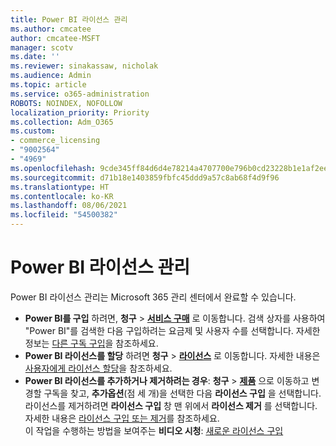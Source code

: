```yaml
---
title: Power BI 라이선스 관리
ms.author: cmcatee
author: cmcatee-MSFT
manager: scotv
ms.date: ''
ms.reviewer: sinakassaw, nicholak
ms.audience: Admin
ms.topic: article
ms.service: o365-administration
ROBOTS: NOINDEX, NOFOLLOW
localization_priority: Priority
ms.collection: Adm_O365
ms.custom:
- commerce_licensing
- "9002564"
- "4969"
ms.openlocfilehash: 9cde345ff84d6d4e78214a4707700e796b0cd23228b1e1af2ee315ffd88b4fc6
ms.sourcegitcommit: d71b18e1403859fbfc45ddd9a57c8ab68f4d9f96
ms.translationtype: HT
ms.contentlocale: ko-KR
ms.lasthandoff: 08/06/2021
ms.locfileid: "54500382"
---
```

# <a name="power-bi-license-management"></a>Power BI 라이선스 관리

Power BI 라이선스 관리는 Microsoft 365 관리 센터에서 완료할 수 있습니다.

- **Power BI를 구입** 하려면, **청구** \> **[서비스 구매](https://go.microsoft.com/fwlink/p/?linkid=868433)** 로 이동합니다. 검색 상자를 사용하여 "Power BI"를 검색한 다음 구입하려는 요금제 및 사용자 수를 선택합니다. 자세한 정보는 [다른 구독 구입](/microsoft-365/commerce/try-or-buy-microsoft-365#buy-a-different-subscription)을 참조하세요.
- **Power BI 라이선스를 할당** 하려면 **청구** > **[라이선스](https://go.microsoft.com/fwlink/p/?linkid=842264)** 로 이동합니다. 자세한 내용은 [사용자에게 라이선스 할당](/microsoft-365/admin/manage/assign-licenses-to-users)을 참조하세요.
- **Power BI 라이선스를 추가하거나 제거하려는 경우**: **청구** > **[제품](https://go.microsoft.com/fwlink/p/?linkid=842054)** 으로 이동하고 변경할 구독을 찾고, **추가옵션**(점 세 개)을 선택한 다음 **라이선스 구입** 을 선택합니다. 라이선스를 제거하려면 **라이선스 구입** 창 맨 위에서 **라이선스 제거** 를 선택합니다. 자세한 내용은 [라이선스 구입 또는 제거](/microsoft-365/commerce/licenses/buy-licenses)를 참조하세요.\
이 작업을 수행하는 방법을 보여주는 **비디오 시청**: [새로운 라이선스 구입](https://go.microsoft.com/fwlink/p/?linkid=2154857)